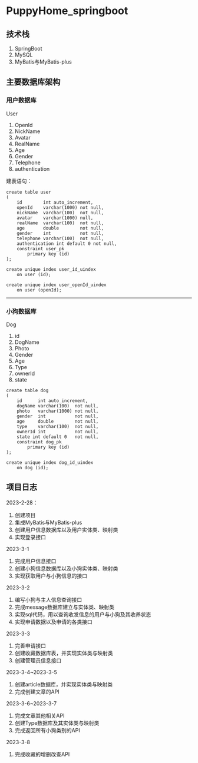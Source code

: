 # PuppyHome_springboot

## 技术栈

1. SpringBoot
2. MySQL
3. MyBatis与MyBatis-plus

## 主要数据库架构

### 用户数据库

User

1. OpenId
2. NickName
3. Avatar
4. RealName
5. Age
6. Gender
7. Telephone
8. authentication

建表语句：

```mysql
create table user
(
    id        int auto_increment,
    openId    varchar(1000) not null,
    nickName  varchar(100)  not null,
    avatar    varchar(1000) null,
    realName  varchar(100)  not null,
    age       double        not null,
    gender    int           not null,
    telephone varchar(100)  not null,
    authentication int default 0 not null,
    constraint user_pk
        primary key (id)
);

create unique index user_id_uindex
    on user (id);

create unique index user_openId_uindex
    on user (openId);

```

---

### 小狗数据库

Dog

1. id
2. DogName
3. Photo
4. Gender
5. Age
6. Type
7. ownerId
8. state

```mysql
create table dog
(
    id      int auto_increment,
    dogName varchar(100)  not null,
    photo   varchar(1000) not null,
    gender  int           not null,
    age     double        not null,
    type    varchar(100)  not null,
    ownerId int           not null,
    state int default 0   not null,
    constraint dog_pk
        primary key (id)
);

create unique index dog_id_uindex
    on dog (id);

```

## 项目日志

2023-2-28：

1. 创建项目
2. 集成MyBatis与MyBatis-plus
3. 创建用户信息数据库以及用户实体类、映射类
4. 实现登录接口

2023-3-1

1. 完成用户信息接口 
2. 创建小狗信息数据库以及小狗实体类、映射类
2. 实现获取用户与小狗信息的接口

2023-3-2

1. 编写小狗与主人信息查询接口
2. 完成message数据库建立与实体类、映射类
3. 实现sql代码，用以查询收发信息的用户与小狗及其收养状态
3. 实现申请数据以及申请的各类接口

2023-3-3

1. 完善申请接口
2. 创建收藏数据库表，并实现实体类与映射类
3. 创建管理员信息接口

2023-3-4~2023-3-5

1. 创建article数据库，并实现实体类与映射类
2. 完成创建文章的API

2023-3-6~2023-3-7
1. 完成文章其他相关API
2. 创建Type数据库及其实体类与映射类
3. 完成返回所有小狗类别的API

2023-3-8
1. 完成收藏的增删改查API
